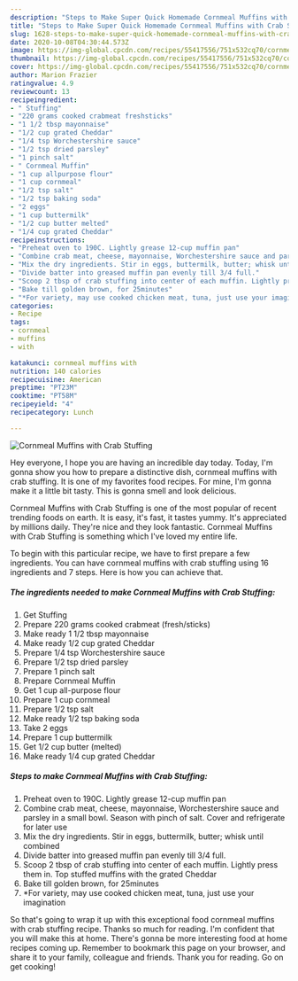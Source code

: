 ```yaml
---
description: "Steps to Make Super Quick Homemade Cornmeal Muffins with Crab Stuffing"
title: "Steps to Make Super Quick Homemade Cornmeal Muffins with Crab Stuffing"
slug: 1628-steps-to-make-super-quick-homemade-cornmeal-muffins-with-crab-stuffing
date: 2020-10-08T04:30:44.573Z
image: https://img-global.cpcdn.com/recipes/55417556/751x532cq70/cornmeal-muffins-with-crab-stuffing-recipe-main-photo.jpg
thumbnail: https://img-global.cpcdn.com/recipes/55417556/751x532cq70/cornmeal-muffins-with-crab-stuffing-recipe-main-photo.jpg
cover: https://img-global.cpcdn.com/recipes/55417556/751x532cq70/cornmeal-muffins-with-crab-stuffing-recipe-main-photo.jpg
author: Marion Frazier
ratingvalue: 4.9
reviewcount: 13
recipeingredient:
- " Stuffing"
- "220 grams cooked crabmeat freshsticks"
- "1 1/2 tbsp mayonnaise"
- "1/2 cup grated Cheddar"
- "1/4 tsp Worchestershire sauce"
- "1/2 tsp dried parsley"
- "1 pinch salt"
- " Cornmeal Muffin"
- "1 cup allpurpose flour"
- "1 cup cornmeal"
- "1/2 tsp salt"
- "1/2 tsp baking soda"
- "2 eggs"
- "1 cup buttermilk"
- "1/2 cup butter melted"
- "1/4 cup grated Cheddar"
recipeinstructions:
- "Preheat oven to 190C. Lightly grease 12-cup muffin pan"
- "Combine crab meat, cheese, mayonnaise, Worchestershire sauce and parsley in a small bowl. Season with pinch of salt. Cover and refrigerate for later use"
- "Mix the dry ingredients. Stir in eggs, buttermilk, butter; whisk until combined"
- "Divide batter into greased muffin pan evenly till 3/4 full."
- "Scoop 2 tbsp of crab stuffing into center of each muffin. Lightly press them in. Top stuffed muffins with the grated Cheddar"
- "Bake till golden brown, for 25minutes"
- "*For variety, may use cooked chicken meat, tuna, just use your imagination"
categories:
- Recipe
tags:
- cornmeal
- muffins
- with

katakunci: cornmeal muffins with 
nutrition: 140 calories
recipecuisine: American
preptime: "PT23M"
cooktime: "PT58M"
recipeyield: "4"
recipecategory: Lunch

---
```



![Cornmeal Muffins with Crab Stuffing](https://img-global.cpcdn.com/recipes/55417556/751x532cq70/cornmeal-muffins-with-crab-stuffing-recipe-main-photo.jpg)

Hey everyone, I hope you are having an incredible day today. Today, I'm gonna show you how to prepare a distinctive dish, cornmeal muffins with crab stuffing. It is one of my favorites food recipes. For mine, I'm gonna make it a little bit tasty. This is gonna smell and look delicious.

Cornmeal Muffins with Crab Stuffing is one of the most popular of recent trending foods on earth. It is easy, it's fast, it tastes yummy. It's appreciated by millions daily. They're nice and they look fantastic. Cornmeal Muffins with Crab Stuffing is something which I've loved my entire life.




To begin with this particular recipe, we have to first prepare a few ingredients. You can have cornmeal muffins with crab stuffing using 16 ingredients and 7 steps. Here is how you can achieve that.

<!--inarticleads1-->

##### The ingredients needed to make Cornmeal Muffins with Crab Stuffing:

1. Get  Stuffing
1. Prepare 220 grams cooked crabmeat (fresh/sticks)
1. Make ready 1 1/2 tbsp mayonnaise
1. Make ready 1/2 cup grated Cheddar
1. Prepare 1/4 tsp Worchestershire sauce
1. Prepare 1/2 tsp dried parsley
1. Prepare 1 pinch salt
1. Prepare  Cornmeal Muffin
1. Get 1 cup all-purpose flour
1. Prepare 1 cup cornmeal
1. Prepare 1/2 tsp salt
1. Make ready 1/2 tsp baking soda
1. Take 2 eggs
1. Prepare 1 cup buttermilk
1. Get 1/2 cup butter (melted)
1. Make ready 1/4 cup grated Cheddar




<!--inarticleads2-->

##### Steps to make Cornmeal Muffins with Crab Stuffing:

1. Preheat oven to 190C. Lightly grease 12-cup muffin pan
1. Combine crab meat, cheese, mayonnaise, Worchestershire sauce and parsley in a small bowl. Season with pinch of salt. Cover and refrigerate for later use
1. Mix the dry ingredients. Stir in eggs, buttermilk, butter; whisk until combined
1. Divide batter into greased muffin pan evenly till 3/4 full.
1. Scoop 2 tbsp of crab stuffing into center of each muffin. Lightly press them in. Top stuffed muffins with the grated Cheddar
1. Bake till golden brown, for 25minutes
1. *For variety, may use cooked chicken meat, tuna, just use your imagination




So that's going to wrap it up with this exceptional food cornmeal muffins with crab stuffing recipe. Thanks so much for reading. I'm confident that you will make this at home. There's gonna be more interesting food at home recipes coming up. Remember to bookmark this page on your browser, and share it to your family, colleague and friends. Thank you for reading. Go on get cooking!
